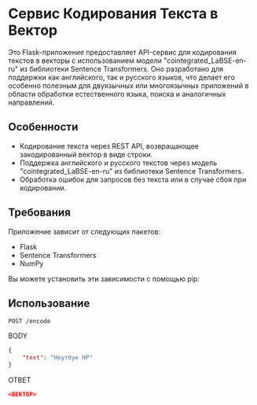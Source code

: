 # Сервис Кодирования Текста в Вектор

Это Flask-приложение предоставляет API-сервис для кодирования текстов в векторы с использованием модели "cointegrated_LaBSE-en-ru" из библиотеки Sentence Transformers. Оно разработано для поддержки как английского, так и русского языков, что делает его особенно полезным для двуязычных или многоязычных приложений в области обработки естественного языка, поиска и аналогичных направлений.

## Особенности

- Кодирование текста через REST API, возвращающее закодированный вектор в виде строки.
- Поддержка английского и русского текстов через модель "cointegrated_LaBSE-en-ru" из библиотеки Sentence Transformers.
- Обработка ошибок для запросов без текста или в случае сбоя при кодировании.

## Требования

Приложение зависит от следующих пакетов:
- Flask
- Sentence Transformers
- NumPy

Вы можете установить эти зависимости с помощью pip:

## Использование

```POST /encode```

BODY
``` json
{
    "text": "Ноутбук HP"
}
```

ОТВЕТ

``` json
<ВЕКТОР>
```